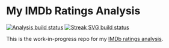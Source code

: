 
<!-- README.md is generated from README.Rmd. Please edit that file -->

# My IMDb Ratings Analysis

<!-- badges: start -->

[![Analysis build
status](https://github.com/mcanouil/imdb_ratings/workflows/render-analysis/badge.svg)](https://github.com/mcanouil/imdb_ratings/actions)
[![Streak SVG build
status](https://github.com/mcanouil/imdb_ratings/workflows/build-streak/badge.svg)](https://github.com/mcanouil/imdb_ratings/actions)
<!-- badges: end -->

This is the work-in-progress repo for my [IMDb ratings
analysis](https://m.canouil.fr/imdb_ratings).
